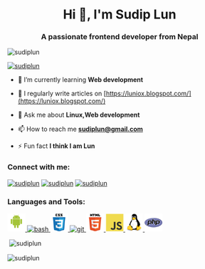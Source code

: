 <h1 align="center">Hi 👋, I'm Sudip Lun</h1>
<h3 align="center">A passionate frontend developer from Nepal</h3>

<p align="left"> <img src="https://komarev.com/ghpvc/?username=sudiplun&label=Profile%20views&color=0e75b6&style=flat" alt="sudiplun" /> </p>

<p align="left"> <a href="https://twitter.com/sudiplun" target="blank"><img src="https://img.shields.io/twitter/follow/sudiplun?logo=twitter&style=for-the-badge" alt="sudiplun" /></a> </p>

- 🌱 I’m currently learning **Web development**

- 📝 I regularly write articles on [https://luniox.blogspot.com/](https://luniox.blogspot.com/)

- 💬 Ask me about **Linux,Web development**

- 📫 How to reach me **sudiplun@gmail.com**

- ⚡ Fun fact **I think I am Lun**

<h3 align="left">Connect with me:</h3>
<p align="left">
<a href="https://twitter.com/sudiplun" target="blank"><img align="center" src="https://raw.githubusercontent.com/rahuldkjain/github-profile-readme-generator/master/src/images/icons/Social/twitter.svg" alt="sudiplun" height="30" width="40" /></a>
<a href="https://linkedin.com/in/sudiplun" target="blank"><img align="center" src="https://raw.githubusercontent.com/rahuldkjain/github-profile-readme-generator/master/src/images/icons/Social/linked-in-alt.svg" alt="sudiplun" height="30" width="40" /></a>
<a href="https://instagram.com/sudiplun" target="blank"><img align="center" src="https://raw.githubusercontent.com/rahuldkjain/github-profile-readme-generator/master/src/images/icons/Social/instagram.svg" alt="sudiplun" height="30" width="40" /></a>
</p>

<h3 align="left">Languages and Tools:</h3>
<p align="left"> <a href="https://developer.android.com" target="_blank" rel="noreferrer"> <img src="https://raw.githubusercontent.com/devicons/devicon/master/icons/android/android-original-wordmark.svg" alt="android" width="40" height="40"/> </a> <a href="https://www.gnu.org/software/bash/" target="_blank" rel="noreferrer"> <img src="https://www.vectorlogo.zone/logos/gnu_bash/gnu_bash-icon.svg" alt="bash" width="40" height="40"/> </a> <a href="https://www.w3schools.com/css/" target="_blank" rel="noreferrer"> <img src="https://raw.githubusercontent.com/devicons/devicon/master/icons/css3/css3-original-wordmark.svg" alt="css3" width="40" height="40"/> </a> <a href="https://git-scm.com/" target="_blank" rel="noreferrer"> <img src="https://www.vectorlogo.zone/logos/git-scm/git-scm-icon.svg" alt="git" width="40" height="40"/> </a> <a href="https://www.w3.org/html/" target="_blank" rel="noreferrer"> <img src="https://raw.githubusercontent.com/devicons/devicon/master/icons/html5/html5-original-wordmark.svg" alt="html5" width="40" height="40"/> </a> <a href="https://developer.mozilla.org/en-US/docs/Web/JavaScript" target="_blank" rel="noreferrer"> <img src="https://raw.githubusercontent.com/devicons/devicon/master/icons/javascript/javascript-original.svg" alt="javascript" width="40" height="40"/> </a> <a href="https://www.linux.org/" target="_blank" rel="noreferrer"> <img src="https://raw.githubusercontent.com/devicons/devicon/master/icons/linux/linux-original.svg" alt="linux" width="40" height="40"/> </a> <a href="https://www.php.net" target="_blank" rel="noreferrer"> <img src="https://raw.githubusercontent.com/devicons/devicon/master/icons/php/php-original.svg" alt="php" width="40" height="40"/> </a> </p>

<p>&nbsp;<img align="center" src="https://github-readme-stats.vercel.app/api?username=sudiplun&show_icons=true&locale=en" alt="sudiplun" /></p>

<p><img align="center" src="https://github-readme-streak-stats.herokuapp.com/?user=sudiplun&" alt="sudiplun" /></p>
